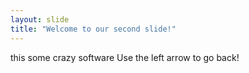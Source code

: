 ```yaml
---
layout: slide
title: "Welcome to our second slide!"
---
```

this some crazy software
Use the left arrow to go back!
